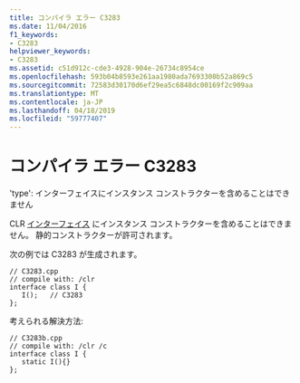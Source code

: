 ```yaml
---
title: コンパイラ エラー C3283
ms.date: 11/04/2016
f1_keywords:
- C3283
helpviewer_keywords:
- C3283
ms.assetid: c51d912c-cde3-4928-904e-26734c8954ce
ms.openlocfilehash: 593b04b8593e261aa1980ada7693300b52a869c5
ms.sourcegitcommit: 72583d30170d6ef29ea5c6848dc00169f2c909aa
ms.translationtype: MT
ms.contentlocale: ja-JP
ms.lasthandoff: 04/18/2019
ms.locfileid: "59777407"
---
```

# <a name="compiler-error-c3283"></a>コンパイラ エラー C3283

'type': インターフェイスにインスタンス コンストラクターを含めることはできません

CLR [インターフェイス](../../extensions/interface-class-cpp-component-extensions.md) にインスタンス コンストラクターを含めることはできません。  静的コンストラクターが許可されます。

次の例では C3283 が生成されます。

```
// C3283.cpp
// compile with: /clr
interface class I {
   I();   // C3283
};
```

考えられる解決方法:

```
// C3283b.cpp
// compile with: /clr /c
interface class I {
   static I(){}
};
```